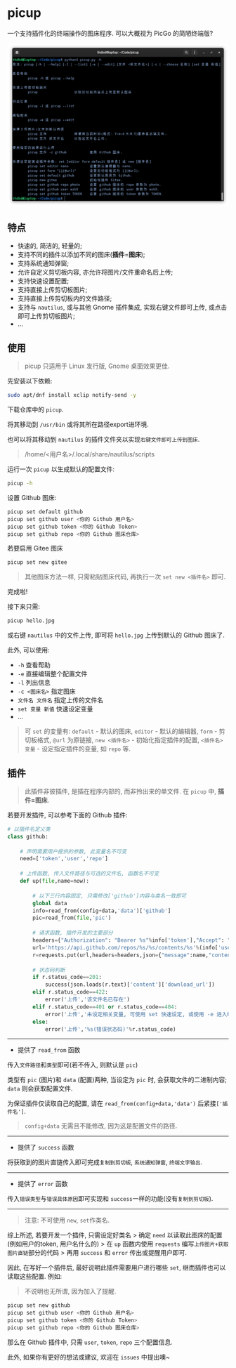 # picup

一个支持插件化的终端操作的图床程序. 可以大概视为 PicGo 的简陋终端版?

![](https://raw.githubusercontent.com/wzk0/photo/main/2024-02-24%2018%3A12%3A25.png)

## 特点

- 快速的, 简洁的, 轻量的;
- 支持不同的插件以添加不同的图床(**插件**=**图床**);
- 支持系统通知弹窗;
- 允许自定义剪切板内容, 亦允许将图片/文件重命名后上传;
- 支持快速设置配置;
- 支持直接上传剪切板图片;
- 支持直接上传剪切板内的文件路径;
- 支持与 `nautilus`, 或与其他 Gnome 插件集成, 实现右键文件即可上传, 或点击即可上传剪切板图片;
- ...

## 使用

> picup 只适用于 Linux 发行版, Gnome 桌面效果更佳.

先安装以下依赖:

```sh
sudo apt/dnf install xclip notify-send -y
```

下载仓库中的 `picup`.

将其移动到 `/usr/bin` 或将其所在路径export进环境.

也可以将其移动到 `nautilus` 的插件文件夹以实现`右键文件即可上传到图床`.

> /home/<用户名>/.local/share/nautilus/scripts

运行一次 `picup` 以生成默认的配置文件:

```sh
picup -h
```

设置 Github 图床:

```sh
picup set default github
picup set github user <你的 Github 用户名>
picup set github token <你的 Github Token>
picup set github repo <你的 Github 图床仓库>
```

若要启用 Gitee 图床

```sh
picup set new gitee
```

> 其他图床方法一样, 只需粘贴图床代码, 再执行一次 `set new <插件名>` 即可.

完成啦!

接下来只需:

```sh
picup hello.jpg
```

或右键 `nautilus` 中的文件上传, 即可将 `hello.jpg` 上传到默认的 Github 图床了.

此外, 可以使用:

- `-h` 查看帮助
- `-e` 直接编辑整个配置文件
- `-l` 列出信息
- `-c <图床名>` 指定图床
- `文件名 文件名` 指定上传的文件名
- `set 变量 新值` 快速设定变量
- ...

> 可 `set` 的变量有: `default` - 默认的图床, `editor` - 默认的编辑器, `form` - 剪切板格式, `@url` 为原链接, `new <插件名>` - 初始化指定插件的配置, `<插件名> 变量` - 设定指定插件的变量, 如 `repo` 等.

## 插件

> 此插件非彼插件, 是插在程序内部的, 而非拎出来的单文件. 在 `picup` 中, **插件=图床**.

若要开发插件, 可以参考下面的 Github 插件:

```python
# 以插件名定义类
class github:

    # 声明需要用户提供的参数, 此变量名不可变
    need=['token','user','repo']

    # 上传函数, 传入文件路径与可选的文件名, 函数名不可变
    def up(file,name=now):

        # 以下三行内容固定, 只需修改['github']内容与类名一致即可
        global data
        info=read_from(config+data,'data')['github']
        pic=read_from(file,'pic')

        # 请求函数, 插件开发的主要部分
        headers={"Authorization": "Bearer %s"%info['token'],"Accept": "application/vnd.github+json"}
        url='https://api.github.com/repos/%s/%s/contents/%s'%(info['user'],info['repo'],name+'.'+file.split('.')[-1])
        r=requests.put(url,headers=headers,json={"message":name,"content":pic})
        
        # 状态码判断
        if r.status_code==201:
            success(json.loads(r.text)['content']['download_url'])
        elif r.status_code==422:
            error('上传','该文件名已存在')
        elif r.status_code==401 or r.status_code==404:
            error('上传','未设定相关变量, 可使用 set 快速设定, 或使用 -e 进入编辑模式')
        else:
            error('上传','%s(错误状态码)'%r.status_code)
```

---

- 提供了 `read_from` 函数

传入`文件路径`和`类型`即可(若不传入, 则默认是 `pic`)

类型有 `pic` (图片)和 `data` (配置)两种, 当设定为 `pic` 时, 会获取文件的二进制内容; `data` 则会获取配置文件.

为保证插件仅读取自己的配置, 请在 `read_from(config+data,'data')` 后紧接`['插件名']`.

> `config+data` 无需且不能修改, 因为这是配置文件的路径.

---

- 提供了 `success` 函数

将获取到的图片直链传入即可完成`复制到剪切板`, `系统通知弹窗`, `终端文字输出`.

---

- 提供了 `error` 函数

传入`错误类型`与`错误具体原因`即可实现和 `success`一样的功能(没有`复制到剪切板`).

---

> 注意: 不可使用 `new`, `set`作类名.

综上所述, 若要开发一个插件, 只需设定好类名 > 确定 `need` 以读取此图床的配置(例如用户的token, 用户名什么的) > 在 `up` 函数内使用 `requests` 编写`上传图片+获取图片直链`部分的代码 > 再用 `success` 和 `error` 传出或提醒用户即可.

因此, 在写好一个插件后, 最好说明此插件需要用户进行哪些 `set`, 继而插件也可以读取这些配置. 例如:

> 不说明也无所谓, 因为加入了提醒.

```sh
picup set new github
picup set github user <你的 Github 用户名>
picup set github token <你的 Github Token>
picup set github repo <你的 Github 图床仓库>
```

那么在 Github 插件中, 只需 `user`, `token`, `repo` 三个配置信息.

此外, 如果你有更好的想法或建议, 欢迎在 `issues` 中提出噢~
